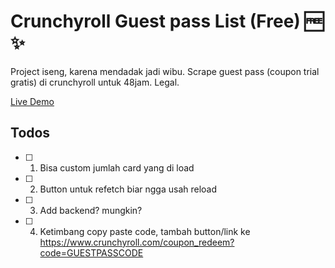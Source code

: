 # Crunchyroll Guest pass List (Free) 🆓 ✨
Project iseng, karena mendadak jadi wibu. Scrape guest pass (coupon trial gratis) di crunchyroll untuk 48jam. Legal.

[Live Demo](https://afdallah.github.io/Crunchyroll-guest-pass/dist/)

## Todos
 *  [ ] 1. Bisa custom jumlah card yang di load
 *  [ ] 2. Button untuk refetch biar ngga usah reload
 *  [ ] 3. Add backend? mungkin?
 *  [ ] 4. Ketimbang copy paste code, tambah button/link ke https://www.crunchyroll.com/coupon_redeem?code=GUESTPASSCODE
